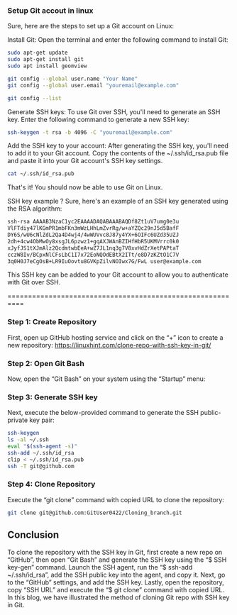 ### Setup Git accout in linux
Sure, here are the steps to set up a Git account on Linux:

Install Git: Open the terminal and enter the following command to install Git:
```bash
sudo apt-get update
sudo apt-get install git
sudo apt install geomview
```
```bash
git config --global user.name "Your Name"
git config --global user.email "youremail@example.com"
```
```bash
git config --list
```

Generate SSH keys: To use Git over SSH, you'll need to generate an SSH key. Enter the following command to generate a new SSH key:
```bash
ssh-keygen -t rsa -b 4096 -C "youremail@example.com"
```
Add the SSH key to your account: After generating the SSH key, you'll need to add it to your Git account. Copy the contents of the ~/.ssh/id_rsa.pub file and paste it into your Git account's SSH key settings.

```bash
cat ~/.ssh/id_rsa.pub
```

That's it! You should now be able to use Git on Linux.

SSH key example ?
Sure, here's an example of an SSH key generated using the RSA algorithm:

```bash
ssh-rsa AAAAB3NzaC1yc2EAAAADAQABAAABAQDf8Zt1uV7umg0e3u
VlFTdiy47lKGmPR1mbFKn3mWzLHhLmZvrRg/w+aYZQc29nJ5d5BafF
DY6S/wU6cNlZdL2Qa4D4wj4/4wWUVvc8J87y4YX+6OIFc6UZd35UZJ
2dh+4cw4ObMwOy8xsgJL6pzwz1+gqAXJWAnBZIHfHbR5UKMVrrc0k0
xJyfJS1tXJmAlz2QcdmtwbEeA+wZ7JL1nq3g7V8xvHdZrXetPAPtaT
cczW8Iv/BCpxNlCFsLbC1I7x72EoNQOdEBtX2ITt/e8D7zKZtO1C7V
3q0H0J7eCgOsB+LR9IuOovtu8GVKpZilvNOIwx7G/FwL user@example.com
```
This SSH key can be added to your Git account to allow you to authenticate with Git over SSH.


==========================================================

### Step 1: Create Repository
First, open up GitHub hosting service and click on the “+” icon to create a new repository:
https://linuxhint.com/clone-repo-with-ssh-key-in-git/

### Step 2: Open Git Bash
Now, open the “Git Bash” on your system using the “Startup” menu:

### Step 3: Generate SSH key
Next, execute the below-provided command to generate the SSH public-private key pair:

```bash
ssh-keygen
ls -al ~/.ssh
eval "$(ssh-agent -s)"
ssh-add ~/.ssh/id_rsa
clip < ~/.ssh/id_rsa.pub
ssh -T git@github.com
```
### Step 4: Clone Repository
Execute the “git clone” command with copied URL to clone the repository:

```bash
git clone git@github.com:GitUser0422/Cloning_branch.git
```

## Conclusion
To clone the repository with the SSH key in Git, first create a new repo on “GitHub”, then open “Git Bash” and generate the SSH key using the “$ SSH key-gen” command. Launch the SSH agent, run the “$ ssh-add ~/.ssh/id_rsa”, add the SSH public key into the agent, and copy it. Next, go to the “GitHub” settings, and add the SSH key. Lastly, open the repository, copy “SSH URL” and execute the “$ git clone” command with copied URL. In this blog, we have illustrated the method of cloning Git repo with SSH key in Git.

